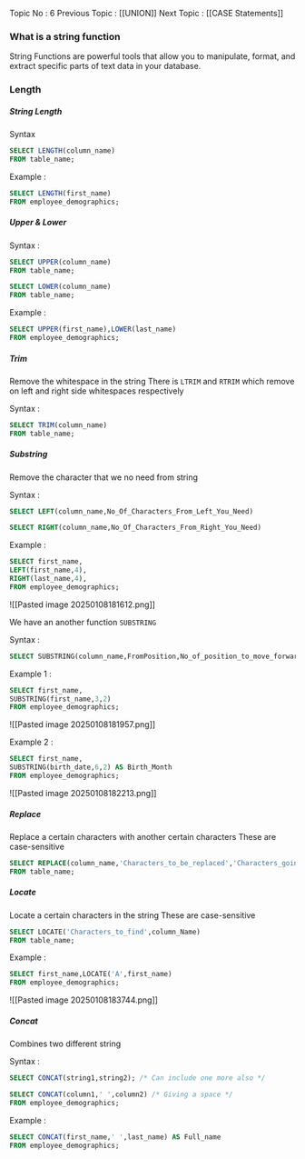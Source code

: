 Topic No : 6
Previous Topic : [[UNION]]
Next Topic : [[CASE Statements]]

### What is a string function
String Functions are powerful tools that allow you to manipulate, format, and extract specific parts of text data in your database.

### Length
##### String Length
Syntax
```SQL
SELECT LENGTH(column_name)
FROM table_name;
```
Example :
```SQL
SELECT LENGTH(first_name)
FROM employee_demographics;
```
##### Upper & Lower
Syntax : 
```SQL
SELECT UPPER(column_name)
FROM table_name;
```
```SQL
SELECT LOWER(column_name)
FROM table_name;
```

Example :
```SQL
SELECT UPPER(first_name),LOWER(last_name)
FROM employee_demographics;
```
##### Trim
Remove the whitespace in the string
There is `LTRIM` and `RTRIM` which remove on left and right side whitespaces respectively

Syntax :
```SQL
SELECT TRIM(column_name)
FROM table_name;
```
##### Substring 
Remove the character that we no need from string

Syntax : 
```SQL
SELECT LEFT(column_name,No_Of_Characters_From_Left_You_Need)
```
```SQL
SELECT RIGHT(column_name,No_Of_Characters_From_Right_You_Need)
```

Example :
```SQL
SELECT first_name,
LEFT(first_name,4),
RIGHT(last_name,4),
FROM employee_demographics;
```
![[Pasted image 20250108181612.png]]

We have an another function `SUBSTRING`

Syntax : 
```SQL
SELECT SUBSTRING(column_name,FromPosition,No_of_position_to_move_forward)
```

Example 1 : 
```SQL
SELECT first_name,
SUBSTRING(first_name,3,2)
FROM employee_demographics;
```
![[Pasted image 20250108181957.png]]

Example 2 : 
```SQL
SELECT first_name,
SUBSTRING(birth_date,6,2) AS Birth_Month
FROM employee_demographics;
```
![[Pasted image 20250108182213.png]]

##### Replace 
Replace a certain characters with another certain characters
These are case-sensitive

```SQL
SELECT REPLACE(column_name,'Characters_to_be_replaced','Characters_going_to_replace');
FROM table_name;
```

##### Locate 

Locate a certain characters in the string
These are case-sensitive

```SQL
SELECT LOCATE('Characters_to_find',column_Name)
FROM table_name;
```
Example :
```SQL
SELECT first_name,LOCATE('A',first_name)
FROM employee_demographics;
```

![[Pasted image 20250108183744.png]]

##### Concat

Combines two different string

Syntax :
```SQL
SELECT CONCAT(string1,string2); /* Can include one more also */
```
```SQL
SELECT CONCAT(column1,' ',column2) /* Giving a space */ 
FROM employee_demographics;
```

Example :
```SQL
SELECT CONCAT(first_name,' ',last_name) AS Full_name
FROM employee_demographics;
```

